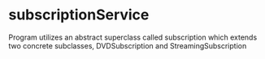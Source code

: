 # subscriptionService
Program utilizes an abstract superclass called subscription which extends two concrete subclasses, DVDSubscription and StreamingSubscription
